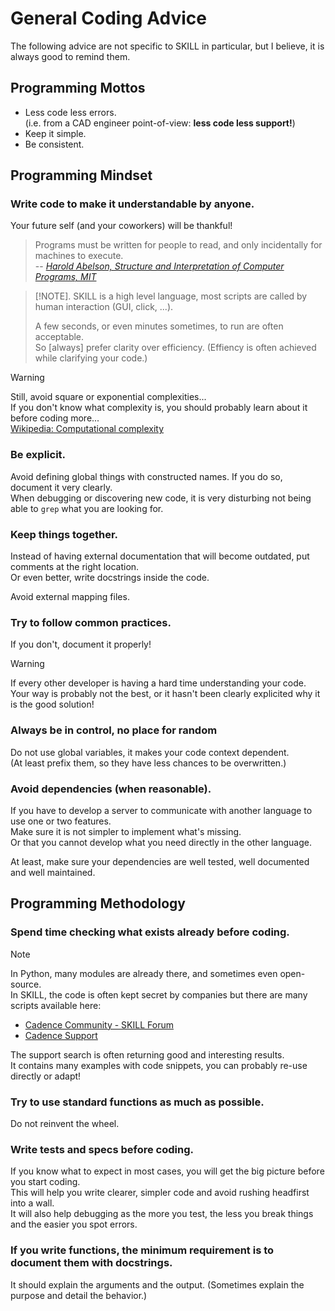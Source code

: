 # General Coding Advice

The following advice are not specific to SKILL in particular, but I believe, it is always good to remind them.


## Programming Mottos

- Less code less errors.  
  (i.e. from a CAD engineer point-of-view: **less code less support!**)
- Keep it simple.
- Be consistent.


## Programming Mindset


### Write code to make it understandable by anyone.

Your future self (and your coworkers) will be thankful!
  
> Programs must be written for people to read, and only incidentally for machines to execute.  
> -- <cite>[Harold Abelson, Structure and Interpretation of Computer Programs, MIT][1]</cite>

[1]: https://www.goodreads.com/quotes/9168-programs-must-be-written-for-people-to-read-and-only    

> [!NOTE].
> SKILL is a high level language, most scripts are called by human interaction (GUI, click, ...).
> 
> A few seconds, or even minutes sometimes, to run are often acceptable.  
> So [always] prefer clarity over efficiency. (Effiency is often achieved while clarifying your code.)

> [!WARNING]
> Still, avoid square or exponential complexities...  
> If you don't know what complexity is, you should probably learn about it before coding more...  
> [Wikipedia: Computational complexity](https://en.wikipedia.org/wiki/Computational_complexity)


### Be explicit.

Avoid defining global things with constructed names. If you do so, document it very clearly.  
When debugging or discovering new code, it is very disturbing not being able to `grep` what you are looking for.


### Keep things together.

Instead of having external documentation that will become outdated, put comments at the right location.  
Or even better, write docstrings inside the code.

Avoid external mapping files.


### Try to follow common practices.

If you don't, document it properly!

> [!WARNING]
> If every other developer is having a hard time understanding your code.  
> Your way is probably not the best, or it hasn't been clearly explicited why it is the good solution!


### Always be in control, no place for random

   Do not use global variables, it makes your code context dependent.  
   (At least prefix them, so they have less chances to be overwritten.)


### Avoid dependencies (when reasonable).

   If you have to develop a server to communicate with another language to use one or two features.  
   Make sure it is not simpler to implement what's missing.  
   Or that you cannot develop what you need directly in the other language.
  
   At least, make sure your dependencies are well tested, well documented and well maintained.


## Programming Methodology


### Spend time checking what exists already before coding.

> [!NOTE]
> In Python, many modules are already there, and sometimes even open-source.  
> In SKILL, the code is often kept secret by companies but there are many scripts available here:  
> - [Cadence Community - SKILL Forum](https://community.cadence.com/cadence_technology_forums/f/custom-ic-skill)  
> - [Cadence Support](https://support.cadence.com)
>
> The support search is often returning good and interesting results.  
> It contains many examples with code snippets, you can probably re-use directly or adapt!


### Try to use standard functions as much as possible.  

Do not reinvent the wheel.


### Write tests and specs before coding.

If you know what to expect in most cases, you will get the big picture before you start coding.  
This will help you write clearer, simpler code and avoid rushing headfirst into a wall.  
It will also help debugging as the more you test, the less you break things and the easier you spot errors.


### If you write functions, the minimum requirement is to document them with docstrings.

It should explain the arguments and the output. (Sometimes explain the purpose and detail the behavior.)


